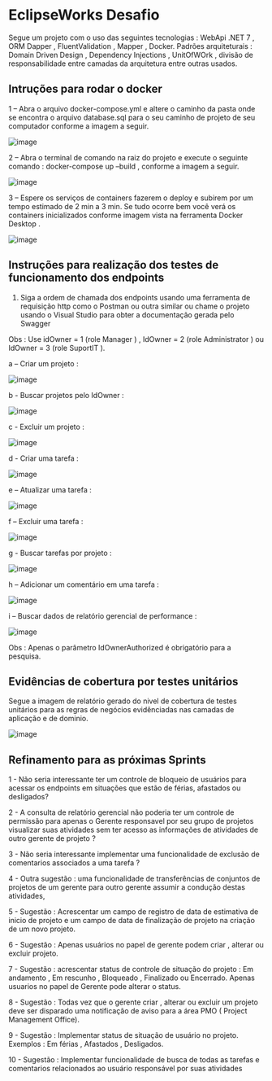 # EclipseWorks Desafio

Segue um projeto com o uso das seguintes tecnologias : WebApi .NET 7 , ORM Dapper , FluentValidation , Mapper , Docker.
Padrões arquiteturais : Domain Driven Design , Dependency Injections , UnitOfWOrk , divisão de responsabilidade entre camadas da arquitetura entre outras
usados.

## Intruções para rodar o docker

1 – Abra o arquivo docker-compose.yml e altere o caminho da pasta onde se encontra o arquivo database.sql para o seu caminho de projeto de seu computador conforme a imagem a seguir.

![image](https://github.com/102345/EclipseWorksChallenger/assets/31006716/85d31dcb-5da3-4416-a934-12d9a3013cd9)

2 – Abra o terminal de comando na raiz do projeto e execute o seguinte comando :  docker-compose up –build , conforme a imagem a seguir. 

![image](https://github.com/102345/EclipseWorksChallenger/assets/31006716/ba6c4aa0-8d60-457b-8935-da9a76e7467c)

3 – Espere os serviços de containers fazerem o deploy e subirem por um tempo estimado de 2 min a 3 min. Se tudo ocorre bem você verá os containers inicializados conforme imagem vista na ferramenta Docker Desktop .

![image](https://github.com/102345/EclipseWorksChallenger/assets/31006716/5bea2af5-ce23-4bb5-908d-d933523b851d)

## Instruções para realização dos testes de funcionamento dos endpoints

1. Siga a ordem de chamada dos endpoints usando uma ferramenta de requisição http como o Postman ou outra similar ou chame o projeto usando o Visual Studio para obter a documentação gerada pelo Swagger 

Obs : Use idOwner = 1 (role Manager ) , IdOwner = 2 (role Administrator ) ou IdOwner = 3 (role SuportIT ).

a – Criar um projeto :

![image](https://github.com/102345/EclipseWorksChallenger/assets/31006716/67e4bf01-854d-4804-be9d-c650a57de7dd)

b -  Buscar projetos pelo IdOwner :

![image](https://github.com/102345/EclipseWorksChallenger/assets/31006716/58c92d84-05f3-4d0d-9e5a-5a579f5032d2)

c -  Excluir um projeto :

![image](https://github.com/102345/EclipseWorksChallenger/assets/31006716/56e84e2f-eae4-4598-bf26-82e022b2da7a)

d - Criar uma tarefa :

![image](https://github.com/102345/EclipseWorksChallenger/assets/31006716/18e1c375-1b4e-4023-a2bf-1c5a9bcb1436)

e – Atualizar uma tarefa :

![image](https://github.com/102345/EclipseWorksChallenger/assets/31006716/1ffaeb4d-ad82-47a9-9371-4a33a023352a)

f – Excluir uma tarefa :

![image](https://github.com/102345/EclipseWorksChallenger/assets/31006716/e0a017cb-a7a4-4171-8bd6-b68eccc7a4de)

g -  Buscar tarefas por projeto :

![image](https://github.com/102345/EclipseWorksChallenger/assets/31006716/8e2c1eff-8906-4e8e-a906-02c600d4ee9e)

h – Adicionar um comentário em uma tarefa :

![image](https://github.com/102345/EclipseWorksChallenger/assets/31006716/1d6bf8de-2efe-4fa6-8c77-210d8b291f25)

i – Buscar dados de relatório gerencial de performance :

![image](https://github.com/102345/EclipseWorksChallenger/assets/31006716/2876aaf1-99e1-4abd-8167-f8fcca073e50)

Obs : Apenas o parâmetro IdOwnerAuthorized é obrigatório para a pesquisa.

## Evidências de cobertura por testes unitários

Segue a imagem de relatório gerado do nivel de cobertura de testes unitários para as regras de negócios evidênciadas nas camadas de aplicação e de dominio.

![image](https://github.com/102345/EclipseWorksChallenger/assets/31006716/16f138e5-26b8-47e2-8034-ec6a08ad2632)


## Refinamento para as próximas Sprints

1 - Não seria interessante ter um controle de bloqueio de usuários para acessar os endpoints em situações que estão de férias, afastados ou desligados? 

2 - A consulta de relatório gerencial não poderia ter um controle de permissão para apenas o Gerente responsavel por seu grupo de projetos visualizar
suas atividades sem ter acesso as informações de atividades de outro gerente de projeto ?

3 - Não seria interessante implementar uma funcionalidade de exclusão de comentarios associados a uma tarefa ?

4 - Outra sugestão : uma funcionalidade de transferências de conjuntos de projetos de um gerente para outro gerente assumir a condução destas atividades,

5 - Sugestão : Acrescentar um campo de registro de data de estimativa de inicio de projeto e um campo de data de finalização de projeto na criação de um novo projeto.

6 - Sugestão : Apenas usuários no papel de gerente podem criar , alterar  ou excluir projeto.

7 - Sugestão : acrescentar status de controle de situação do projeto : Em andamento , Em rescunho , Bloqueado , Finalizado ou Encerrado. Apenas usuarios no
papel de Gerente pode alterar o status.

8 - Sugestão : Todas vez que o gerente criar , alterar ou excluir um projeto deve ser disparado uma notificação de aviso para a área PMO ( Project Management
Office).

9 - Sugestão : Implementar status de situação de usuário no projeto. Exemplos : Em férias , Afastados , Desligados.

10 - Sugestão : Implementar funcionalidade de busca de todas as tarefas e comentarios relacionados ao usuário responsável por suas atividades













